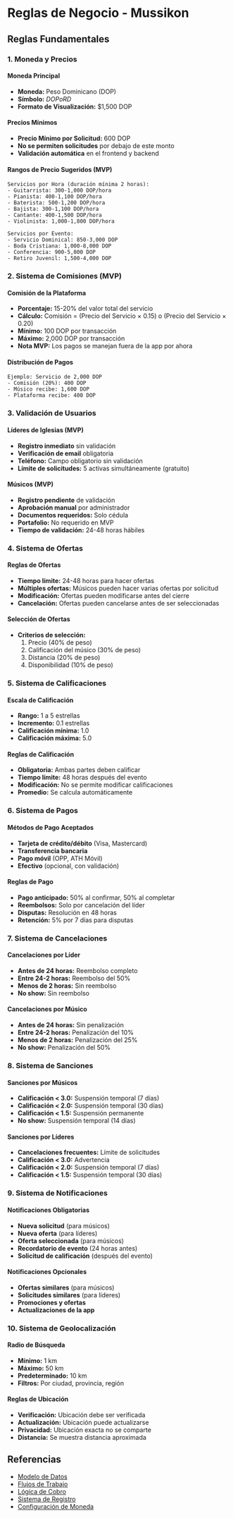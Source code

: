 # Reglas de Negocio - Mussikon

## Reglas Fundamentales

### 1. Moneda y Precios

#### Moneda Principal
- **Moneda:** Peso Dominicano (DOP)
- **Símbolo:** $DOP o RD$
- **Formato de Visualización:** $1,500 DOP

#### Precios Mínimos
- **Precio Mínimo por Solicitud:** 600 DOP
- **No se permiten solicitudes** por debajo de este monto
- **Validación automática** en el frontend y backend

#### Rangos de Precio Sugeridos (MVP)
```
Servicios por Hora (duración mínima 2 horas):
- Guitarrista: 300-1,000 DOP/hora
- Pianista: 400-1,100 DOP/hora
- Baterista: 500-1,200 DOP/hora
- Bajista: 300-1,100 DOP/hora
- Cantante: 400-1,500 DOP/hora
- Violinista: 1,000-1,800 DOP/hora

Servicios por Evento:
- Servicio Dominical: 850-3,000 DOP
- Boda Cristiana: 1,000-8,000 DOP
- Conferencia: 900-5,000 DOP
- Retiro Juvenil: 1,500-4,000 DOP
```

### 2. Sistema de Comisiones (MVP)

#### Comisión de la Plataforma
- **Porcentaje:** 15-20% del valor total del servicio
- **Cálculo:** Comisión = (Precio del Servicio × 0.15) o (Precio del Servicio × 0.20)
- **Mínimo:** 100 DOP por transacción
- **Máximo:** 2,000 DOP por transacción
- **Nota MVP:** Los pagos se manejan fuera de la app por ahora

#### Distribución de Pagos
```
Ejemplo: Servicio de 2,000 DOP
- Comisión (20%): 400 DOP
- Músico recibe: 1,600 DOP
- Plataforma recibe: 400 DOP
```

### 3. Validación de Usuarios

#### Líderes de Iglesias (MVP)
- **Registro inmediato** sin validación
- **Verificación de email** obligatoria
- **Teléfono:** Campo obligatorio sin validación
- **Límite de solicitudes:** 5 activas simultáneamente (gratuito)

#### Músicos (MVP)
- **Registro pendiente** de validación
- **Aprobación manual** por administrador
- **Documentos requeridos:** Solo cédula
- **Portafolio:** No requerido en MVP
- **Tiempo de validación:** 24-48 horas hábiles

### 4. Sistema de Ofertas

#### Reglas de Ofertas
- **Tiempo límite:** 24-48 horas para hacer ofertas
- **Múltiples ofertas:** Músicos pueden hacer varias ofertas por solicitud
- **Modificación:** Ofertas pueden modificarse antes del cierre
- **Cancelación:** Ofertas pueden cancelarse antes de ser seleccionadas

#### Selección de Ofertas
- **Criterios de selección:**
  1. Precio (40% de peso)
  2. Calificación del músico (30% de peso)
  3. Distancia (20% de peso)
  4. Disponibilidad (10% de peso)

### 5. Sistema de Calificaciones

#### Escala de Calificación
- **Rango:** 1 a 5 estrellas
- **Incremento:** 0.1 estrellas
- **Calificación mínima:** 1.0
- **Calificación máxima:** 5.0

#### Reglas de Calificación
- **Obligatoria:** Ambas partes deben calificar
- **Tiempo límite:** 48 horas después del evento
- **Modificación:** No se permite modificar calificaciones
- **Promedio:** Se calcula automáticamente

### 6. Sistema de Pagos

#### Métodos de Pago Aceptados
- **Tarjeta de crédito/débito** (Visa, Mastercard)
- **Transferencia bancaria**
- **Pago móvil** (OPP, ATH Móvil)
- **Efectivo** (opcional, con validación)

#### Reglas de Pago
- **Pago anticipado:** 50% al confirmar, 50% al completar
- **Reembolsos:** Solo por cancelación del líder
- **Disputas:** Resolución en 48 horas
- **Retención:** 5% por 7 días para disputas

### 7. Sistema de Cancelaciones

#### Cancelaciones por Líder
- **Antes de 24 horas:** Reembolso completo
- **Entre 24-2 horas:** Reembolso del 50%
- **Menos de 2 horas:** Sin reembolso
- **No show:** Sin reembolso

#### Cancelaciones por Músico
- **Antes de 24 horas:** Sin penalización
- **Entre 24-2 horas:** Penalización del 10%
- **Menos de 2 horas:** Penalización del 25%
- **No show:** Penalización del 50%

### 8. Sistema de Sanciones

#### Sanciones por Músicos
- **Calificación < 3.0:** Suspensión temporal (7 días)
- **Calificación < 2.0:** Suspensión temporal (30 días)
- **Calificación < 1.5:** Suspensión permanente
- **No show:** Suspensión temporal (14 días)

#### Sanciones por Líderes
- **Cancelaciones frecuentes:** Límite de solicitudes
- **Calificación < 3.0:** Advertencia
- **Calificación < 2.0:** Suspensión temporal (7 días)
- **Calificación < 1.5:** Suspensión temporal (30 días)

### 9. Sistema de Notificaciones

#### Notificaciones Obligatorias
- **Nueva solicitud** (para músicos)
- **Nueva oferta** (para líderes)
- **Oferta seleccionada** (para músicos)
- **Recordatorio de evento** (24 horas antes)
- **Solicitud de calificación** (después del evento)

#### Notificaciones Opcionales
- **Ofertas similares** (para músicos)
- **Solicitudes similares** (para líderes)
- **Promociones y ofertas**
- **Actualizaciones de la app**

### 10. Sistema de Geolocalización

#### Radio de Búsqueda
- **Mínimo:** 1 km
- **Máximo:** 50 km
- **Predeterminado:** 10 km
- **Filtros:** Por ciudad, provincia, región

#### Reglas de Ubicación
- **Verificación:** Ubicación debe ser verificada
- **Actualización:** Ubicación puede actualizarse
- **Privacidad:** Ubicación exacta no se comparte
- **Distancia:** Se muestra distancia aproximada

## Referencias

- [Modelo de Datos](../business/02-data-model.md)
- [Flujos de Trabajo](../business/03-workflows.md)
- [Lógica de Cobro](../payments/01-payment-logic.md)
- [Sistema de Registro](../registration/01-user-registration.md)
- [Configuración de Moneda](../technical/01-currency-config.md)
